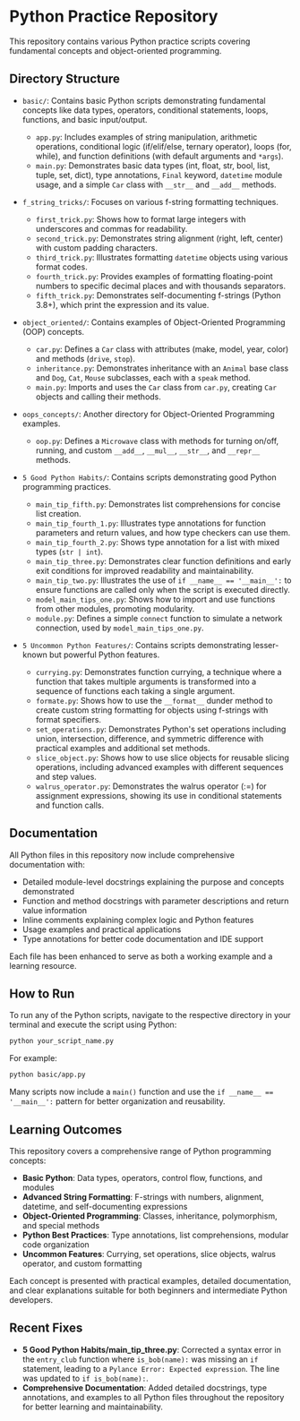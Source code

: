 # Python Practice Repository

This repository contains various Python practice scripts covering fundamental concepts and object-oriented programming.

## Directory Structure

- `basic/`: Contains basic Python scripts demonstrating fundamental concepts like data types, operators, conditional statements, loops, functions, and basic input/output.
  - `app.py`: Includes examples of string manipulation, arithmetic operations, conditional logic (if/elif/else, ternary operator), loops (for, while), and function definitions (with default arguments and `*args`).
  - `main.py`: Demonstrates basic data types (int, float, str, bool, list, tuple, set, dict), type annotations, `Final` keyword, `datetime` module usage, and a simple `Car` class with `__str__` and `__add__` methods.

- `f_string_tricks/`: Focuses on various f-string formatting techniques.
  - `first_trick.py`: Shows how to format large integers with underscores and commas for readability.
  - `second_trick.py`: Demonstrates string alignment (right, left, center) with custom padding characters.
  - `third_trick.py`: Illustrates formatting `datetime` objects using various format codes.
  - `fourth_trick.py`: Provides examples of formatting floating-point numbers to specific decimal places and with thousands separators.
  - `fifth_trick.py`: Demonstrates self-documenting f-strings (Python 3.8+), which print the expression and its value.

- `object_oriented/`: Contains examples of Object-Oriented Programming (OOP) concepts.
  - `car.py`: Defines a `Car` class with attributes (make, model, year, color) and methods (`drive`, `stop`).
  - `inheritance.py`: Demonstrates inheritance with an `Animal` base class and `Dog`, `Cat`, `Mouse` subclasses, each with a `speak` method.
  - `main.py`: Imports and uses the `Car` class from `car.py`, creating `Car` objects and calling their methods.

- `oops_concepts/`: Another directory for Object-Oriented Programming examples.
  - `oop.py`: Defines a `Microwave` class with methods for turning on/off, running, and custom `__add__`, `__mul__`, `__str__`, and `__repr__` methods.

- `5 Good Python Habits/`: Contains scripts demonstrating good Python programming practices.
  - `main_tip_fifth.py`: Demonstrates list comprehensions for concise list creation.
  - `main_tip_fourth_1.py`: Illustrates type annotations for function parameters and return values, and how type checkers can use them.
  - `main_tip_fourth_2.py`: Shows type annotation for a list with mixed types (`str | int`).
  - `main_tip_three.py`: Demonstrates clear function definitions and early exit conditions for improved readability and maintainability.
  - `main_tip_two.py`: Illustrates the use of `if __name__ == '__main__':` to ensure functions are called only when the script is executed directly.
  - `model_main_tips_one.py`: Shows how to import and use functions from other modules, promoting modularity.
  - `module.py`: Defines a simple `connect` function to simulate a network connection, used by `model_main_tips_one.py`.

- `5 Uncommon Python Features/`: Contains scripts demonstrating lesser-known but powerful Python features.
  - `currying.py`: Demonstrates function currying, a technique where a function that takes multiple arguments is transformed into a sequence of functions each taking a single argument.
  - `formate.py`: Shows how to use the `__format__` dunder method to create custom string formatting for objects using f-strings with format specifiers.
  - `set_operations.py`: Demonstrates Python's set operations including union, intersection, difference, and symmetric difference with practical examples and additional set methods.
  - `slice_object.py`: Shows how to use slice objects for reusable slicing operations, including advanced examples with different sequences and step values.
  - `walrus_operator.py`: Demonstrates the walrus operator (:=) for assignment expressions, showing its use in conditional statements and function calls.

## Documentation

All Python files in this repository now include comprehensive documentation with:
- Detailed module-level docstrings explaining the purpose and concepts demonstrated
- Function and method docstrings with parameter descriptions and return value information
- Inline comments explaining complex logic and Python features
- Usage examples and practical applications
- Type annotations for better code documentation and IDE support

Each file has been enhanced to serve as both a working example and a learning resource.

## How to Run

To run any of the Python scripts, navigate to the respective directory in your terminal and execute the script using Python:

```bash
python your_script_name.py
```

For example:

```bash
python basic/app.py
```

Many scripts now include a `main()` function and use the `if __name__ == '__main__':` pattern for better organization and reusability.

## Learning Outcomes

This repository covers a comprehensive range of Python programming concepts:

- **Basic Python**: Data types, operators, control flow, functions, and modules
- **Advanced String Formatting**: F-strings with numbers, alignment, datetime, and self-documenting expressions
- **Object-Oriented Programming**: Classes, inheritance, polymorphism, and special methods
- **Python Best Practices**: Type annotations, list comprehensions, modular code organization
- **Uncommon Features**: Currying, set operations, slice objects, walrus operator, and custom formatting

Each concept is presented with practical examples, detailed documentation, and clear explanations suitable for both beginners and intermediate Python developers.

## Recent Fixes

- **5 Good Python Habits/main_tip_three.py**: Corrected a syntax error in the `entry_club` function where `is_bob(name):` was missing an `if` statement, leading to a `Pylance Error: Expected expression`. The line was updated to `if is_bob(name):`.
- **Comprehensive Documentation**: Added detailed docstrings, type annotations, and examples to all Python files throughout the repository for better learning and maintainability.
